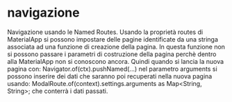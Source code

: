 # navigazione

Navigazione usando le Named Routes.
Usando la proprietà routes di MaterialApp si possono impostare 
delle pagine identificate da una stringa associata ad una funzione di
creazione della pagina.
In questa funzione non si possono passare i parametri di costruzione della
pagina perchè dentro alla MaterialApp non si conoscono ancora.
Quindi quando si lancia la nuova pagina con:
Navigator.of(ctx).pushNamed(...) nel parametro arguments si possono inserire
dei dati che saranno poi recuperati nella nuova pagina usando:
ModalRoute.of(context).settings.arguments as Map<String, String>;
che conterrà i dati passati.